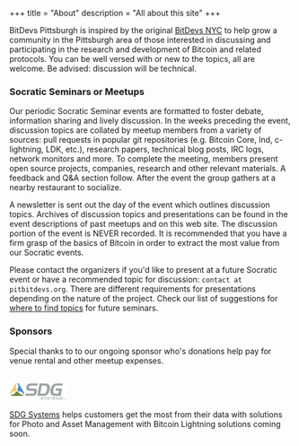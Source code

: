 +++
title = "About"
description = "All about this site"
+++

BitDevs Pittsburgh is inspired by the original [BitDevs NYC](https://bitdevs.org) to 
help grow a community in the Pittsburgh area of those interested in discussing 
and participating in the research and development of Bitcoin and related 
protocols. You can be well versed with or new to the topics, all are welcome. 
Be advised: discussion will be technical.

### Socratic Seminars or Meetups

Our periodic Socratic Seminar events are formatted to foster debate, information
sharing and lively discussion. In the weeks preceding the event, discussion
topics are collated by meetup members from a variety of sources: pull requests
in popular git repositories (e.g. Bitcoin Core, lnd, c-lightning, LDK, etc.),
research papers, technical blog posts, IRC logs, network monitors and more. To
complete the meeting, members present open source projects, companies,
research and other relevant materials. A feedback and Q&A section follow.
After the event the group gathers at a nearby restaurant to socialize.

A newsletter is sent out the day of the event which outlines discussion topics.
Archives of discussion topics and presentations can be found in the event
descriptions of past meetups and on this web site. The discussion portion of 
the event is NEVER recorded. It is recommended that you have a firm grasp of 
the basics of Bitcoin in order to extract the most value from our Socratic events.

Please contact the organizers if you'd like to present at a future Socratic
event or have a recommended topic for discussion: `contact at pitbitdevs.org`. 
There are different requirements for presentations depending on the nature 
of the project. Check our list of suggestions for 
[where to find topics](/about/find-topics) for future seminars.

### Sponsors

Special thanks to to our ongoing sponsor who's donations help pay for venue rental and other meetup expenses. 
<br>
<br>

<a href="https://sdgsystems.com/">
 <img src="/SDG-Logo.svg" alt="SDG Logo" style="width:20%;height:20%;border:0;">
</a>
 
[SDG Systems](https://sdgsystems.com/) helps customers get the most from their data with solutions for Photo and Asset Management with Bitcoin Lightning solutions coming soon.
<br>
<br>
